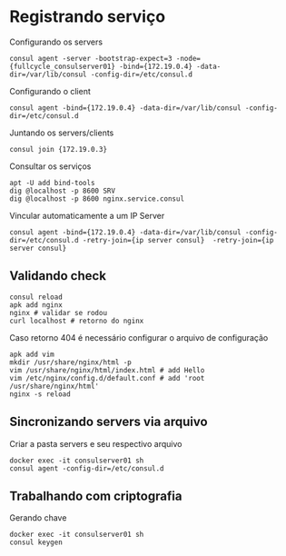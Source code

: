 # Registrando serviço

Configurando os servers

```
consul agent -server -bootstrap-expect=3 -node={fullcycle_consulserver01} -bind={172.19.0.4} -data-dir=/var/lib/consul -config-dir=/etc/consul.d
```

Configurando o client

```
consul agent -bind={172.19.0.4} -data-dir=/var/lib/consul -config-dir=/etc/consul.d
```

Juntando os servers/clients

```
consul join {172.19.0.3}
```

Consultar os serviços

```
apt -U add bind-tools
dig @localhost -p 8600 SRV
dig @localhost -p 8600 nginx.service.consul
```

Vincular automaticamente a um IP Server

```
consul agent -bind={172.19.0.4} -data-dir=/var/lib/consul -config-dir=/etc/consul.d -retry-join={ip server consul}  -retry-join={ip server consul}
```

## Validando check

```
consul reload
apk add nginx
nginx # validar se rodou
curl localhost # retorno do nginx
```

Caso retorno 404 é necessário configurar o arquivo de configuração

```
apk add vim
mkdir /usr/share/nginx/html -p
vim /usr/share/nginx/html/index.html # add Hello
vim /etc/nginx/config.d/default.conf # add 'root /usr/share/nginx/html'
nginx -s reload
```

## Sincronizando servers via arquivo

Criar a pasta servers e seu respectivo arquivo

```
docker exec -it consulserver01 sh
consul agent -config-dir=/etc/consul.d
```

## Trabalhando com criptografia

Gerando chave

```
docker exec -it consulserver01 sh
consul keygen
```